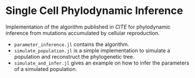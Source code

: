 # Single Cell Phylodynamic Inference
 
Implementation of the algorithm published in *CITE* for phylodynamic inference from mutations accumulated by cellular reproduction.

- `parameter_inference.jl` contains the algorithm.
- `simulate_population.jl` is a simple implementation to simulate a population and reconstruct the phylogenetic tree.
- `simulate_and_infer.jl` gives an example on how to infer the parameters of a simulated population.
